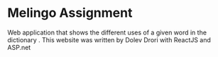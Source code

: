 # Melingo Assignment

Web application that shows the different uses of a given word in the dictionary .
This website was written by Dolev Drori with ReactJS and ASP.net
